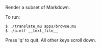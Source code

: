 Render a subset of Markdown.

To run:

  ```
  $ ./translate_mu apps/browse.mu
  $ ./a.elf __text_file__
  ```

Press 'q' to quit. All other keys scroll down.
